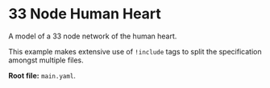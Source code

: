 # 33 Node Human Heart

A model of a 33 node network of the human heart.

This example makes extensive use of `!include` tags to split the specification amongst multiple files.

**Root file:** `main.yaml`.
